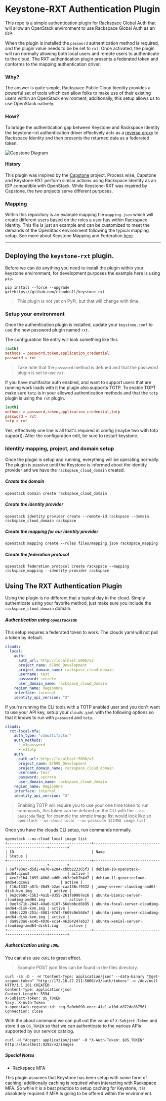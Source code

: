 # Keystone-RXT Authentication Plugin

This repo is a simple authentication plugin for Rackspace Global Auth that will allow an OpenStack environment to use
Rackspace Global Auth as an IDP.

When the plugin is installed the `password` authentication method is required, and the plugin value needs to be be set
to `rxt`. Once activated, the plugin will run normally allowing both local users and remote users to authenticate to
the cloud. The RXT authentication plugin presents a federated token and conforms to the mapping authentication driver.

### Why?

The answer is quite simple, Rackspace Public Cloud Identity provides a powerful set of tools which can allow folks
to make use of their existing users within an OpenStack environment; additionally, this setup allows us to use
OpenStack natively.

### How?

To bridge the authentication gap between Keystone and Rackspace Identity the keystone-rxt authentication driver
effectively acts as a [reverse proxy](https://en.wikipedia.org/wiki/Reverse_proxy) to Rackspace Identity and
then presents the returned data as a federated token.

![Capstone Diagram](files/capstone.png "Capstone reverse proxy image https://github.com/rackerlabs/capstone")

#### History

This plugin was inspired by the [Capstone](https://github.com/rackerlabs/capstone) project. Process wise, Capstone
and Keystone-RXT perform similar actions using Rackspace Identity as an IDP compatible with OpenStack. While
Keystone-RXT was inspired by Capstone, the two projects serve different purposes.

### Mapping

Within this repository is an example mapping file `mapping.json` which will create different users based on the roles
a user has within Rackspace Identity. This file is just an example and can be customized to meet the demands of the
OpenStack environment following the typical mapping setup. See more about Keystone Mapping and Federation
[here](https://docs.openstack.org/keystone/latest/admin/federation/mapping_combinations.html).

----

## Deploying the `keystone-rxt` plugin.

Before we can do anything you need to install the plugin within your keystone environment, for development purposes
the example here is using `pip`.

``` shell
pip install --force --upgrade git+https://github.com/cloudnull/keystone-rxt
```

> This plugin is not yet on PyPi, but that will change with time.

### Setup your environment

Once the authentication plugin is installed, update your `keystone.conf` to use the new password plugin named `rxt`.

The configuration file entry will look something like this

``` conf
[auth]
methods = password,token,application_credential
password = rxt
```
> Take note that the `password` method is defined and that the password plugin is set to use `rxt`.

If you have multifactor auth enabled, and want to support users that are running work loads with it
the plugin also supports TOTP. To enable TOPT make sure `totp` is in your allowed authentication
methods and that the `totp` plugin is using the `rxt` plugin.

``` conf
[auth]
methods = password,token,application_credential,totp
password = rxt
totp = rxt
```

Yes, effectively one line is all that's required in config (maybe two with totp support). After the
configuration edit, be sure to restart keystone.

### Identity mapping, project, and domain setup

Once the plugin is setup and running, everything will be operating normally. The plugin is passive until
the Keystone is informed about the identity provider and we have the `rackspace_cloud_domain` created.

##### Craete the domain

``` shell
openstack domain create rackspace_cloud_domain
```

##### Create the identity provider

``` shell
openstack identity provider create --remote-id rackspace --domain rackspace_cloud_domain rackspace
```

##### Create the mapping for our identity provider

``` shell
openstack mapping create --rules files/mapping.json rackspace_mapping
```

##### Create the federation protocol

``` shell
openstack federation protocol create rackspace --mapping rackspace_mapping --identity-provider rackspace
```

## Using The RXT Authentication Plugin

Using the plugin is no different that a typical day in the cloud. Simply authenticate using your favorite method,
just make sure you include the `rackspace_cloud_domain` domain.

##### Authentication using `openstacksdk`

This setup requires a federated token to work. The clouds yaml will not pull a token by default.

``` yaml
clouds:
  local:
    auth:
      auth_url: http://localhost:5000/v3
      project_name: 67890_Development
      project_domain_name: rackspace_cloud_domain
      username: test
      password: secrete
      user_domain_name: rackspace_cloud_domain
    region_name: RegionOne
    interface: internal
    identity_api_version: "3"
```

If you're running the CLI tools with a TOTP enabled user and you don't want to use your API key,
setup your `clouds.yaml` with the following options so that it knows to run with `password` and
`totp`.

``` yaml
clouds:
  rxt-local-mfa:
    auth_type: "v3multifactor"
    auth_methods:
      - v3password
      - v3totp
    auth:
      auth_url: http://localhost:5000/v3
      project_name: 67890_Development
      project_domain_name: rackspace_cloud_domain
      username: test
      password: secrete
      user_domain_name: rackspace_cloud_domain
    region_name: RegionOne
    interface: internal
    identity_api_version: "3"
```

> Enabling TOTP will require you to use your one time token to run commands, this token can be
  defined on the CLI with the `--os-passcode` flag; for example the simple image list would look
  like so `openstack --os-cloud local --os-passcode 123456 image list`

Once you have the clouds CLI setup, run commands normally.

```shell
openstack --os-cloud local image list
+--------------------------------------+-------------------------------------------------+--------+
| ID                                   | Name                                            | Status |
+--------------------------------------+-------------------------------------------------+--------+
| 6af793ec-d5d2-4a70-a284-cbbb223365f3 | debian-10-openstack-amd64.qcow2                 | active |
| 4ee2c1b4-1055-40b8-ad6b-eb3c9eb7b4d7 | debian-11-genericcloud-amd64.qcow2              | active |
| f16a1332-a5fb-46d5-b2ae-caa136cf9432 | jammy-server-cloudimg-amd64-disk-kvm.img        | active |
| 9e2c968c-c5b3-4a1b-9355-261fa9907e16 | ubuntu-bionic-server-cloudimg-amd64.img         | active |
| 0ee7d71b-2043-49a0-b107-56ebbbcd6b95 | ubuntu-focal-server-cloudimg-amd64-disk-kvm.img | active |
| 804cc228-251c-4081-97df-f609c0e568e7 | ubuntu-jammy-server-cloudimg-amd64-disk-kvm.img | active |
| da9923a8-ac4b-4036-ac14-46264247eb27 | ubuntu-xenial-server-cloudimg-amd64-disk1.img   | active |
+--------------------------------------+-------------------------------------------------+--------+
```

##### Authentication using `cURL`

You can also use `cURL` to great effect.

> Example POST json files can be found in the files directory.

``` shell
curl -sS -D - -H "Content-Type: application/json" --data-binary "@get-scoped-token" "http://172.16.27.211:5000/v3/auth/tokens" -o /dev/null
HTTP/1.1 201 CREATED
Content-Type: application/json
Content-Length: 5594
X-Subject-Token: OS_TOKEN
Vary: X-Auth-Token
x-openstack-request-id: req-5a0eb098-eecc-41e1-a10d-d872dc867561
Connection: close
```

With the about command we can pull out the value of `X-Subject-Token` and store it as `OS_TOKEN` so that we can
authenticate to the various APIs supported by our service catalog.

``` shell
curl -H "Accept: application/json" -H "X-Auth-Token: $OS_TOKEN" http://localhost:9292/v2/images
```

##### Special Notes

* Rackspace MFA

This plugin assumes that Keystone has been setup with some form of caching; additionally caching is required when
interacting with Rackspace MFA. So while it is a best practice to setup caching for Keystone, it is absolutely
required if MFA is going to be offered within the environment.
